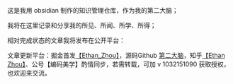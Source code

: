 这是我用 obsidian 制作的知识管理仓库，作为我的第二大脑；

我将在这里记录和分享我的所见、所闻、所学、所得；

相对完成状态的文章我将发布在公开平台：

文章更新平台：掘金首发[【Ethan_Zhou】](https://juejin.cn/user/1151943916391965/posts)，源码Github [第二大脑](https://github.com/mingjiezhou/notes)，知乎[【Ethan Zhou】](https://www.zhihu.com/people/stone-56-94/posts)、公号【编码美学】酌情同步，若需转载，可加 v 1032151090 获取授权，也欢迎来交流。